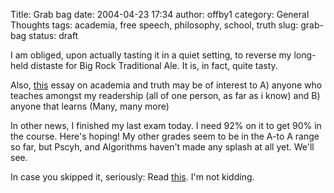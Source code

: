 Title: Grab bag
date: 2004-04-23 17:34
author: offby1
category: General Thoughts
tags: academia, free speech, philosophy, school, truth
slug: grab-bag
status: draft

I am obliged, upon actually tasting it in a quiet setting, to reverse my long-held distaste for Big Rock Traditional Ale. It is, in fact, quite tasty.

Also, [this](http://techcentralstation.com/042304C.html) essay on academia and truth may be of interest to A) anyone who teaches amongst my readership (all of one person, as far as i know) and B) anyone that learns (Many, many more)

In other news, I finished my last exam today. I need 92% on it to get 90% in the course. Here's hoping! My other grades seem to be in the A-to A range so far, but Pscyh, and Algorithms haven't made any splash at all yet. We'll see.

In case you skipped it, seriously: Read [this](http://techcentralstation.com/042304C.html). I'm not kidding.
